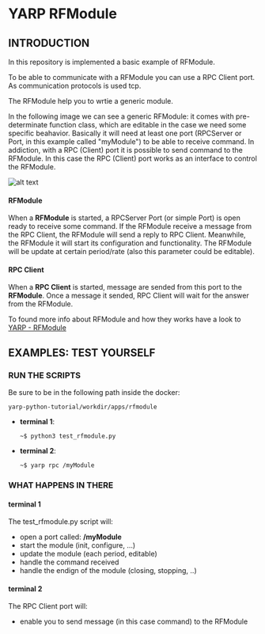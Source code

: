 # YARP RFModule

## INTRODUCTION

In this repository is implemented a basic example of RFModule.

To be able to communicate with a RFModule you can use a RPC Client port.
As communication protocols is used tcp.

The RFModule help you to wrtie a generic module.

In the following image we can see a generic RFModule: it comes with pre-determinate function class, which are editable 
in the case we need some specific beahavior. Basically it will need at least one port (RPCServer or Port, in this example
called "myModule") to be able to
receive command. In addiction, with a RPC (Client) port it is possible to send command to the RFModule.
In this case the RPC (Client) port works as an interface to control the RFModule.

![alt text][rfm]

#### RFModule
When a **RFModule** is started, a RPCServer Port (or simple Port) is open ready to receive some command. If the RFModule 
receive a message from the RPC Client, the RFModule will send a reply to RPC Client.
Meanwhile, the RFModule it will start its configuration and functionality. The RFModule will be update at certain period/rate (also this parameter
could be editable).

#### RPC Client
When a **RPC Client** is started, message are sended from this port to the **RFModule**. Once a message it sended, RPC Client
will wait for the answer from the RFModule.

To found more info about RFModule and how they works have a look to [YARP - RFModule](http://www.yarp.it/git-master/yarp_rfmodule_tutorial.html)

[rfm]:https://github.com/s4hri/yarp-python-tutorials/blob/master/workdir/media/rfmodule.png

## EXAMPLES: TEST YOURSELF

### RUN THE SCRIPTS
Be sure to be in the following path inside the docker: 
        
    yarp-python-tutorial/workdir/apps/rfmodule
    
- **terminal 1**: 

      ~$ python3 test_rfmodule.py
      
- **terminal 2**: 

      ~$ yarp rpc /myModule

### WHAT HAPPENS IN THERE
#### terminal 1
The test_rfmodule.py script will:
- open a port called: **/myModule**
- start the module (init, configure, ...)
- update the module (each period, editable)
- handle the command received
- handle the endign of the module (closing, stopping, ..)

#### terminal 2
The RPC Client port will:
- enable you to send message (in this case command) to the RFModule
